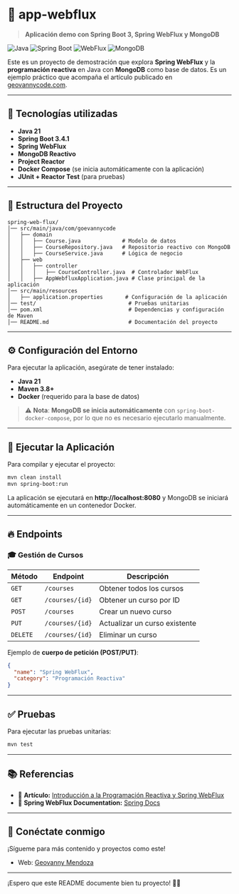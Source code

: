 # 📌 app-webflux

> **Aplicación demo con Spring Boot 3, Spring WebFlux y MongoDB**

![Java](https://img.shields.io/badge/Java-21-blue?style=flat-square)
![Spring Boot](https://img.shields.io/badge/Spring%20Boot-3.4.1-brightgreen?style=flat-square)
![WebFlux](https://img.shields.io/badge/Spring%20WebFlux-reactive-orange?style=flat-square)
![MongoDB](https://img.shields.io/badge/Database-MongoDB-green?style=flat-square)

Este es un proyecto de demostración que explora **Spring WebFlux** y la **programación reactiva** en Java con **MongoDB** como base de datos. Es un ejemplo práctico que acompaña el artículo publicado en [geovannycode.com](https://geovannycode.com/introduccion-a-la-programacion-reactiva-y-spring-webflux/).

---

## 🚀 Tecnologías utilizadas
- **Java 21**
- **Spring Boot 3.4.1**
- **Spring WebFlux**
- **MongoDB Reactivo**
- **Project Reactor**
- **Docker Compose** (se inicia automáticamente con la aplicación)
- **JUnit + Reactor Test** (para pruebas)

---

## 📁 Estructura del Proyecto

```plaintext
spring-web-flux/
│── src/main/java/com/goevannycode
│   ├── domain
│   │   ├── Course.java             # Modelo de datos
│   │   ├── CourseRepository.java   # Repositorio reactivo con MongoDB
│   │   ├── CourseService.java      # Lógica de negocio
│   ├── web
│   │   ├── controller
│   │   │   ├── CourseController.java  # Controlador WebFlux
│   │   ├── AppWebfluxApplication.java # Clase principal de la aplicación
│── src/main/resources
│   ├── application.properties       # Configuración de la aplicación
│── test/                             # Pruebas unitarias
│── pom.xml                           # Dependencias y configuración de Maven
│── README.md                         # Documentación del proyecto
```

---

## ⚙️ Configuración del Entorno

Para ejecutar la aplicación, asegúrate de tener instalado:

- **Java 21**
- **Maven 3.8+**
- **Docker** (requerido para la base de datos)

> ⚠️ **Nota**: **MongoDB se inicia automáticamente** con `spring-boot-docker-compose`, por lo que no es necesario ejecutarlo manualmente.

---

## 🚀 Ejecutar la Aplicación

Para compilar y ejecutar el proyecto:

```bash
mvn clean install
mvn spring-boot:run
```

La aplicación se ejecutará en **http://localhost:8080** y MongoDB se iniciará automáticamente en un contenedor Docker.

---

## 🔥 Endpoints

### 🎓 Gestión de Cursos

| Método  | Endpoint          | Descripción                     |
|---------|------------------|---------------------------------|
| `GET`   | `/courses`        | Obtener todos los cursos       |
| `GET`   | `/courses/{id}`   | Obtener un curso por ID        |
| `POST`  | `/courses`        | Crear un nuevo curso           |
| `PUT`   | `/courses/{id}`   | Actualizar un curso existente  |
| `DELETE` | `/courses/{id}`  | Eliminar un curso              |

Ejemplo de **cuerpo de petición (POST/PUT)**:

```json
{
  "name": "Spring WebFlux",
  "category": "Programación Reactiva"
}
```

---

## ✅ Pruebas

Para ejecutar las pruebas unitarias:

```bash
mvn test
```

---

## 📚 Referencias

- 📄 **Artículo:** [Introducción a la Programación Reactiva y Spring WebFlux](https://geovannycode.com/introduccion-a-la-programacion-reactiva-y-spring-webflux/)
- 📖 **Spring WebFlux Documentation:** [Spring Docs](https://docs.spring.io/spring-framework/reference/web/webflux.html)

---

## 🌟 Conéctate conmigo
¡Sígueme para más contenido y proyectos como este!

- Web: [Geovanny Mendoza](https://geovannycode.com/)

---

¡Espero que este README documente bien tu proyecto! 🚀🔥